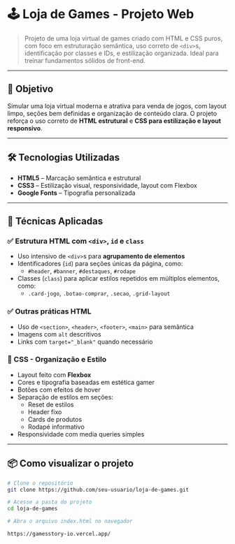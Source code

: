 # 🕹️ Loja de Games - Projeto Web

> Projeto de uma loja virtual de games criado com HTML e CSS puros, com foco em estruturação semântica, uso correto de `<div>`s, identificação por classes e IDs, e estilização organizada. Ideal para treinar fundamentos sólidos de front-end.

---

## 🎯 Objetivo

Simular uma loja virtual moderna e atrativa para venda de jogos, com layout limpo, seções bem definidas e organização de conteúdo clara. O projeto reforça o uso correto de **HTML estrutural** e **CSS para estilização e layout responsivo**.

---

## 🛠️ Tecnologias Utilizadas

- **HTML5** – Marcação semântica e estrutural
- **CSS3** – Estilização visual, responsividade, layout com Flexbox
- **Google Fonts** – Tipografia personalizada

---

## 🔧 Técnicas Aplicadas

### ✅ Estrutura HTML com `<div>`, `id` e `class`

- Uso intensivo de `<div>`s para **agrupamento de elementos**
- Identificadores (`id`) para seções únicas da página, como:
  - `#header`, `#banner`, `#destaques`, `#rodape`
- Classes (`class`) para aplicar estilos repetidos em múltiplos elementos, como:
  - `.card-jogo`, `.botao-comprar`, `.secao`, `.grid-layout`

### ✅ Outras práticas HTML
- Uso de `<section>`, `<header>`, `<footer>`, `<main>` para semântica
- Imagens com `alt` descritivos
- Links com `target="_blank"` quando necessário

### 🎨 CSS - Organização e Estilo

- Layout feito com **Flexbox**
- Cores e tipografia baseadas em estética gamer
- Botões com efeitos de hover
- Separação de estilos em seções:
  - Reset de estilos
  - Header fixo
  - Cards de produtos
  - Rodapé informativo
- Responsividade com media queries simples

---

## 📦 Como visualizar o projeto

```bash
# Clone o repositório
git clone https://github.com/seu-usuario/loja-de-games.git

# Acesse a pasta do projeto
cd loja-de-games

# Abra o arquivo index.html no navegador

https://gamesstory-io.vercel.app/
